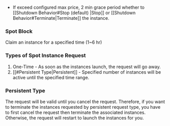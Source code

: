 - If exceed configured max price, 2 min grace period whether to [[Shutdown Behavior#Stop (default) |Stop]] or [[Shutdown Behavior#Terminate|Terminate]] the instance.

### Spot Block

Claim an instance for a specified time (1~6 hr)

### Types of Spot Instance Request

1. One-Time - As soon as the instances launch, the request will go away.
2. [[#Persistent Type|Persistent]] - Specified number of instances will be active until the specified time range.

### Persistent Type

The request will be valid until you cancel the request.
Therefore, if you want to terminate the instances requested by persistent request type, you have to first cancel the request then terminate the associated instances.
Otherwise, the request will restart to launch the instances for you.




